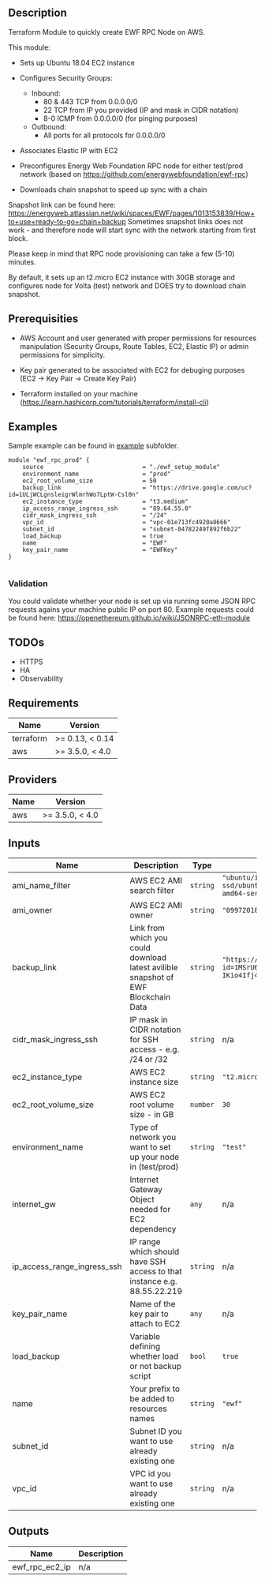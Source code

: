 ## Description
Terraform Module to quickly create EWF RPC Node on AWS.

This module:

  - Sets up Ubuntu 18.04 EC2 instance
  - Configures Security Groups:
    - Inbound:
      - 80 & 443 TCP from 0.0.0.0/0
      - 22 TCP from IP you provided (IP and mask in CIDR notation)
      - 8-0 ICMP from 0.0.0.0/0 (for pinging purposes)
    - Outbound:
      - All ports for all protocols for 0.0.0.0/0   

  - Associates Elastic IP with EC2
  - Preconfigures Energy Web Foundation RPC node for either test/prod network (based on https://github.com/energywebfoundation/ewf-rpc)
  - Downloads chain snapshot to speed up sync with a chain

Snapshot link can be found here: https://energyweb.atlassian.net/wiki/spaces/EWF/pages/1013153839/How+to+use+ready-to-go+chain+backup
Sometimes snapshot links does not work - and therefore node will start sync with the network starting from first block.

Please keep in mind that RPC node provisioning can take a few (5-10) minutes.

By default, it sets up an t2.micro EC2 instance with 30GB storage and configures node for Volta (test) network and DOES try to download chain snapshot.

## Prerequisities

- AWS Account and user generated with proper permissions for resources manipulation (Security Groups, Route Tables, EC2, Elastic IP) or admin permissions for simplicity.

- Key pair generated to be associated with EC2 for debuging purposes (EC2 -> Key Pair -> Create Key Pair)

- Terraform installed on your machine (https://learn.hashicorp.com/tutorials/terraform/install-cli)

## Examples
Sample example can be found in [example](./ewf_setup_module/example) subfolder.

```hcl
module "ewf_rpc_prod" {
    source                            = "./ewf_setup_module"
    environment_name                  = "prod"
    ec2_root_volume_size              = 50
    backup_link                       = "https://drive.google.com/uc?id=1ULjWCLgnsleigrWlmrhWo7LptW-Csl0n"
    ec2_instance_type                 = "t3.medium"
    ip_access_range_ingress_ssh       = "89.64.55.0"
    cidr_mask_ingress_ssh             = "/24"
    vpc_id                            = "vpc-01e713fc4920a8666"
    subnet_id                         = "subnet-04782249f892f6b22"
    load_backup                       = true
    name                              = "EWF"
    key_pair_name                     = "EWFKey"
}


```

### Validation
You could validate whether your node is set up via running some JSON RPC requests agains your machine public IP on port 80.
Example requests could be found here: https://openethereum.github.io/wiki/JSONRPC-eth-module 

## TODOs
- HTTPS
- HA
- Observability

<!-- BEGINNING OF PRE-COMMIT-TERRAFORM DOCS HOOK -->
## Requirements

| Name | Version |
|------|---------|
| terraform | >= 0.13, < 0.14 |
| aws | >= 3.5.0, < 4.0 |

## Providers

| Name | Version |
|------|---------|
| aws | >= 3.5.0, < 4.0 |

## Inputs

| Name | Description | Type | Default | Required |
|------|-------------|------|---------|:--------:|
| ami\_name\_filter | AWS EC2 AMI search filter | `string` | `"ubuntu/images/hvm-ssd/ubuntu-bionic-18.04-amd64-server-*"` | no |
| ami\_owner | AWS EC2 AMI owner | `string` | `"099720109477"` | no |
| backup\_link | Link from which you could download latest avilible snapshot of EWF Blockchain Data | `string` | `"https://drive.google.com/uc?id=1MSrU6Wt9-IKio4Ifj4K08bmnVk7M2VWh"` | no |
| cidr\_mask\_ingress\_ssh | IP mask in CIDR notation for SSH access - e.g. /24 or /32 | `string` | n/a | yes |
| ec2\_instance\_type | AWS EC2 instance size | `string` | `"t2.micro"` | no |
| ec2\_root\_volume\_size | AWS EC2 root volume size - in GB | `number` | `30` | no |
| environment\_name | Type of network you want to set up your node in (test/prod) | `string` | `"test"` | no |
| internet\_gw | Internet Gateway Object needed for EC2 dependency | `any` | n/a | yes |
| ip\_access\_range\_ingress\_ssh | IP range which should have SSH access to that instance e.g. 88.55.22.219 | `string` | n/a | yes |
| key\_pair\_name | Name of the key pair to attach to EC2 | `any` | n/a | yes |
| load\_backup | Variable defining whether load or not backup script | `bool` | `true` | no |
| name | Your prefix to be added to resources names | `string` | `"ewf"` | no |
| subnet\_id | Subnet ID you want to use already existing one | `string` | n/a | yes |
| vpc\_id | VPC id you want to use already existing one | `string` | n/a | yes |

## Outputs

| Name | Description |
|------|-------------|
| ewf\_rpc\_ec2\_ip | n/a |

<!-- END OF PRE-COMMIT-TERRAFORM DOCS HOOK -->

